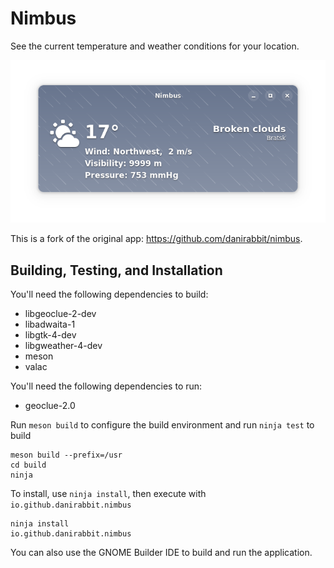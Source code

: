 # Nimbus

See the current temperature and weather conditions for your location.

![Nimbus Screenshot](/data/screenshot.png)

This is a fork of the original app: https://github.com/danirabbit/nimbus.

## Building, Testing, and Installation

You'll need the following dependencies to build:
* libgeoclue-2-dev
* libadwaita-1
* libgtk-4-dev
* libgweather-4-dev
* meson
* valac

You'll need the following dependencies to run:
* geoclue-2.0

Run `meson build` to configure the build environment and run `ninja test` to build

    meson build --prefix=/usr
    cd build
    ninja

To install, use `ninja install`, then execute with `io.github.danirabbit.nimbus`

    ninja install
    io.github.danirabbit.nimbus
    
You can also use the GNOME Builder IDE to build and run the application.
